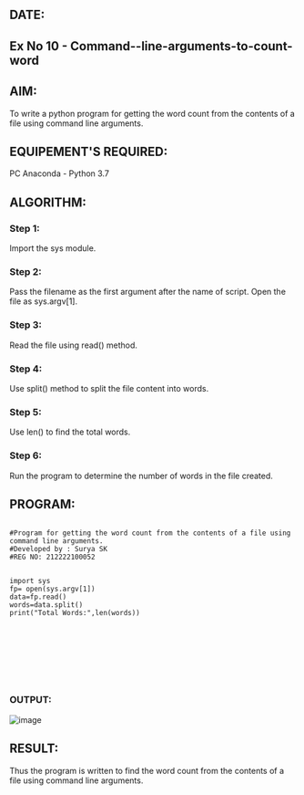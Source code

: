 ## DATE:
## Ex No 10 -  Command--line-arguments-to-count-word
## AIM:
To write a python program for getting the word count from the contents of a file using command line arguments.
## EQUIPEMENT'S REQUIRED: 
PC
Anaconda - Python 3.7
## ALGORITHM: 
### Step 1:
Import the sys module.
### Step 2: 
Pass the filename as the first argument after the name of script. Open the file as sys.argv[1].
### Step 3: 
Read the file using read() method.
### Step 4:  
Use split() method to split the file content into words.
### Step 5: 
Use len() to find the total words.
### Step 6: 
Run the program to determine the number of words in the file created.
## PROGRAM:
```

#Program for getting the word count from the contents of a file using command line arguments.
#Developed by : Surya SK
#REG NO: 212222100052


import sys
fp= open(sys.argv[1])
data=fp.read()
words=data.split()
print("Total Words:",len(words))









```
### OUTPUT:
![image](https://github.com/user-attachments/assets/a6c1edf9-4578-4890-9f81-c71372181ef5)



## RESULT:
Thus the program is written to find the word count from the contents of a file using command line arguments.
